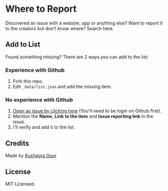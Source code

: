 # Where to Report

Discovered an issue with a website, app or anything else? Want to report it to the creators but don't know where? Search here.

## Add to List

Found something missing? There are 2 ways you can add to the list:

### Experience with Github
1. Fork this repo.
2. Edit `_data/list.json` and add the missing item.

### No experience with Github
1. [Open an issue by clicking here]() (You'll need to be login on Github first).
2. Mention the **Name**, **Link to the item** and **Issue reporting link** in the issue.
3. I'll verify and add it to the list.


## Credits

Made by [Kushagra Gour](https://twitter.com/chinchang457)

## License

MIT Licensed.
